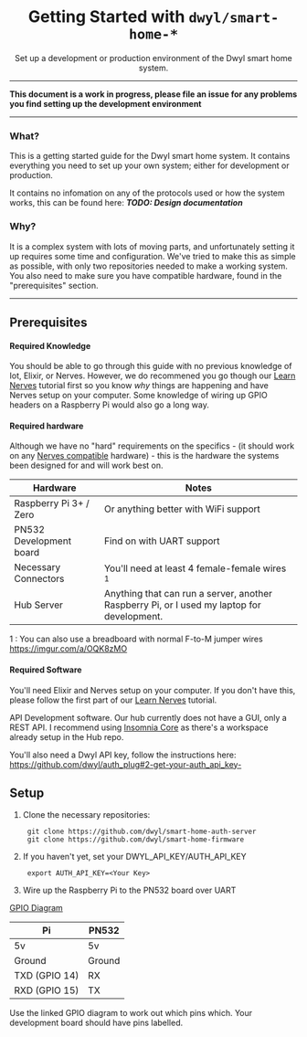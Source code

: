 <div align="center">

# Getting Started with `dwyl/smart-home-*`
Set up a development or production environment of the Dwyl smart home system.

____

</div>

**This document is a work in progress, 
please file an issue for any problems you find setting up the
development environment**

----

### What?
This is a getting started guide for the Dwyl smart home system.
It contains everything you need to set up your own system;
either for development or production.

It contains no infomation on any of the protocols used or how the system works,
this can be found here: ***TODO: Design documentation***

### Why?
It is a complex system with lots of moving parts, 
and unfortunately setting it up requires some time and configuration. 
We've tried to make this as simple as possible, with only
two repositories needed to make a working system. 
You also need to make sure you have compatible hardware, 
found in the "prerequisites" section.

----

## Prerequisites

#### Required Knowledge

You should be able to go through this guide with no previous knowledge of Iot,
Elixir, or Nerves. 
However, we do recommened you go though our [Learn Nerves](https://github.com/dwyl/learn-nerves)
tutorial first so you know *why* things are happening and have Nerves setup
on your computer.
Some knowledge of wiring up GPIO headers on a Raspberry Pi would also
go a long way.

#### Required hardware
Although we have no "hard" requirements on the specifics - 
(it should work on any [Nerves compatible](https://hexdocs.pm/nerves/targets.html)
hardware) - this is the hardware the systems been designed for and will work
best on.

| Hardware | Notes |
|----------|--------|
Raspberry Pi 3+ / Zero | Or anything better with WiFi support
PN532 Development board | Find on with UART support
Necessary Connectors | You'll need at least 4 female-female wires <sup>1</sup>
Hub Server | Anything that can run a server, another Raspberry Pi, or I used my laptop for development.

1 : You can also use a breadboard with normal F-to-M jumper wires
https://imgur.com/a/OQK8zMO


#### Required Software

You'll need Elixir and Nerves setup on your computer. 
If you don't have this, please follow the first part of our 
[Learn Nerves](https://github.com/dwyl/learn-nerves) tutorial.

API Development software. Our hub currently does not have a GUI,
only a REST API. 
I recommend using [Insomnia Core](https://insomnia.rest/) as there's a 
workspace already setup in the Hub repo.

You'll also need a Dwyl API key, follow the instructions here:
https://github.com/dwyl/auth_plug#2-get-your-auth_api_key-

## Setup

1. Clone the necessary repositories:

        git clone https://github.com/dwyl/smart-home-auth-server
        git clone https://github.com/dwyl/smart-home-firmware

2. If you haven't yet, set your DWYL_API_KEY/AUTH_API_KEY

        export AUTH_API_KEY=<Your Key> 

3. Wire up the Raspberry Pi to the PN532 board over UART

  [GPIO Diagram](https://pinout.xyz/pinout/uart)

  | Pi           | PN532 |
  |--------------|-------|
  5v             | 5v
  Ground         | Ground 
  TXD (GPIO 14)  | RX
  RXD (GPIO 15)  | TX

Use the linked GPIO diagram to work out which pins which. Your development
board should have pins labelled.


